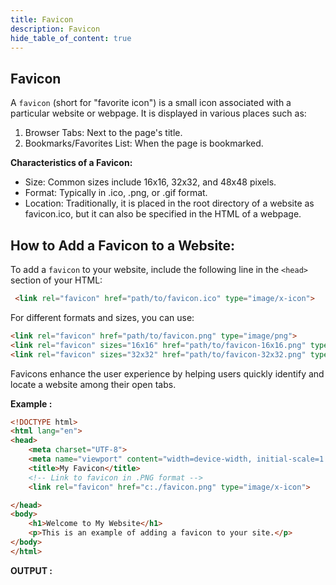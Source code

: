 ```yaml
---
title: Favicon
description: Favicon
hide_table_of_content: true
---
```


## Favicon  
A `favicon` (short for "favorite icon") is a small icon associated with a particular website or webpage. It is displayed in various places such as:
1. Browser Tabs: Next to the page's title.  
2. Bookmarks/Favorites List: When the page is bookmarked.  

**Characteristics of a Favicon:**  
* Size: Common sizes include 16x16, 32x32, and 48x48 pixels.  
* Format: Typically in .ico, .png, or .gif format.  
* Location: Traditionally, it is placed in the root directory of a website as favicon.ico, but it can also be specified in the HTML of a webpage.  

## How to Add a Favicon to a Website:  
To add a `favicon` to your website, include the following line in the `<head> `section of your HTML:  
```html
 <link rel="favicon" href="path/to/favicon.ico" type="image/x-icon">
``` 
For different formats and sizes, you can use:
```html
<link rel="favicon" href="path/to/favicon.png" type="image/png">
<link rel="favicon" sizes="16x16" href="path/to/favicon-16x16.png" type="image/png">
<link rel="favicon" sizes="32x32" href="path/to/favicon-32x32.png" type="image/png">
```

Favicons enhance the user experience by helping users quickly identify and locate a website among their open tabs.

**Example :**

```html 
<!DOCTYPE html>
<html lang="en">
<head>
    <meta charset="UTF-8">
    <meta name="viewport" content="width=device-width, initial-scale=1.0">
    <title>My Favicon</title>
    <!-- Link to favicon in .PNG format -->
    <link rel="favicon" href="c:./favicon.png" type="image/x-icon">

</head>
<body>
    <h1>Welcome to My Website</h1>
    <p>This is an example of adding a favicon to your site.</p>
</body>
</html>
```

**OUTPUT :**  


